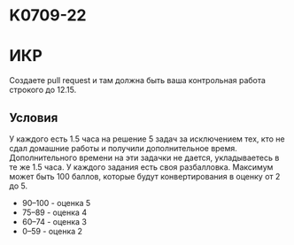 # K0709-22
# ИКР
Создаете pull request и там должна быть ваша контрольная работа строкого до 12.15. 

## Условия
У каждого есть 1.5 часа на решение 5 задач за исключением тех, кто не сдал домашние работы и получили дополнительное время. Дополнительного времени на эти задачки не дается, укладываетесь в те же 1.5 часа. 
У каждого задания есть своя разбалловка. Максимум может быть 100 баллов, которые будут конвертирования в оценку от 2 до 5. 

- 90–100 - оценка 5
- 75–89 - оценка 4
- 60–74 - оценка 3
- 0–59 - оценка 2

